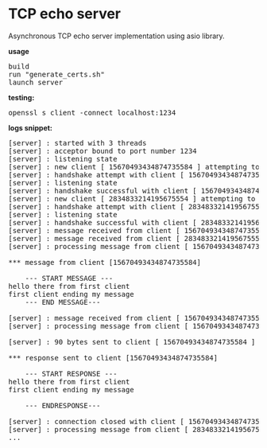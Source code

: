 # TCP echo server
Asynchronous TCP echo server implementation using asio library.

<b>usage</b>
<pre>
build
run "generate_certs.sh"
launch server
</pre>
<b>testing:</b>
<pre>
openssl s_client -connect localhost:1234
</pre>
<b>logs snippet:</b>
<pre>
[server] : started with 3 threads 
[server] : acceptor bound to port number 1234 
[server] : listening state 
[server] : new client [ 15670493434874735584 ] attempting to connect. handshake pending 
[server] : handshake attempt with client [ 15670493434874735584 ] 
[server] : listening state 
[server] : handshake successful with client [ 15670493434874735584 ] 
[server] : new client [ 2834833214195675554 ] attempting to connect. handshake pending 
[server] : handshake attempt with client [ 2834833214195675554 ] 
[server] : listening state 
[server] : handshake successful with client [ 2834833214195675554 ] 
[server] : message received from client [ 15670493434874735584 ] 
[server] : message received from client [ 2834833214195675554 ] 
[server] : processing message from client [ 15670493434874735584 ] 

*** message from client [15670493434874735584]

	--- START MESSAGE ---
hello there from first client
first client ending my message
	--- END MESSAGE---

[server] : message received from client [ 15670493434874735584 ] 
[server] : processing message from client [ 15670493434874735584 ] 

[server] : 90 bytes sent to client [ 15670493434874735584 ] 

*** response sent to client [15670493434874735584]

	--- START RESPONSE ---
hello there from first client
first client ending my message

	--- ENDRESPONSE---

[server] : connection closed with client [ 15670493434874735584 ] 
[server] : processing message from client [ 2834833214195675554 ] 
...
</pre>